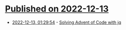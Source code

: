# [Published on 2022-12-13](index.md)

* [2022-12-13, 01:29:54](https://news.ycombinator.com/item?id=33963383) - [Solving Advent of Code with jq](https://github.com/odnoletkov/advent-of-code-jq)
